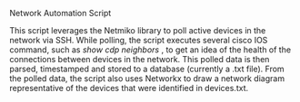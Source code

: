 Network Automation Script

This script leverages the Netmiko library to poll active devices in the network via SSH. While polling, the script executes several cisco IOS command, such as _show cdp neighbors_ , to get an idea of the health of the connections between devices in the network. This polled data is then parsed, timestamped and stored to a database (currently a .txt file). From the polled data, the script also uses Networkx to draw a network diagram representative of the devices that were identified in devices.txt.  
